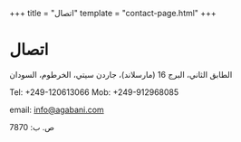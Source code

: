 +++
title = "اتصال"
template = "contact-page.html"
+++

# اتصال

الطابق الثاني،
البرج 16 (مارسلاند)،
جاردن سيتي، الخرطوم،
السودان

Tel: +249-120613066
Mob: +249-912968085

email: info@agabani.com

ص. ب: 7870
